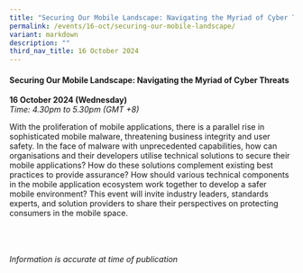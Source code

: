 ```yaml
---
title: "Securing Our Mobile Landscape: Navigating the Myriad of Cyber Threats"
permalink: /events/16-oct/securing-our-mobile-landscape/
variant: markdown
description: ""
third_nav_title: 16 October 2024
---
```

#### **Securing Our Mobile Landscape: Navigating the Myriad of Cyber Threats**

**16 October 2024 (Wednesday)**  
*Time: 4.30pm to 5.30pm (GMT +8)*

With the proliferation of mobile applications, there is a parallel rise in sophisticated mobile malware, threatening business integrity and user safety. In the face of malware with unprecedented capabilities, how can organisations and their developers utilise technical solutions to secure their mobile applications? How do these solutions complement existing best practices to provide assurance? How should various technical components in the mobile application ecosystem work together to develop a safer mobile environment? This event will invite industry leaders, standards experts, and solution providers to share their perspectives on protecting consumers in the mobile space.

<br><br><br>
*Information is accurate at time of publication*